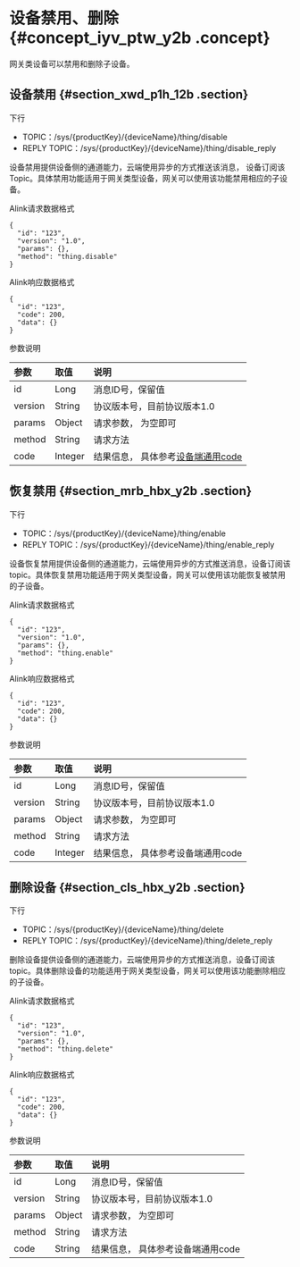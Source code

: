 # 设备禁用、删除 {#concept_iyv_ptw_y2b .concept}

网关类设备可以禁用和删除子设备。

## 设备禁用 {#section_xwd_p1h_12b .section}

下行

-   TOPIC：/sys/\{productKey\}/\{deviceName\}/thing/disable
-   REPLY TOPIC：/sys/\{productKey\}/\{deviceName\}/thing/disable\_reply

设备禁用提供设备侧的通道能力，云端使用异步的方式推送该消息， 设备订阅该Topic。具体禁用功能适用于网关类型设备，网关可以使用该功能禁用相应的子设备。

Alink请求数据格式

```
{
  "id": "123",
  "version": "1.0",
  "params": {},
  "method": "thing.disable"
}
```

Alink响应数据格式

```
{
  "id": "123",
  "code": 200,
  "data": {}
}
```

参数说明

|参数|取值|说明|
|:-|:-|:-|
|id|Long|消息ID号，保留值|
|version|String|协议版本号，目前协议版本1.0|
|params|Object|请求参数， 为空即可|
|method|String|请求方法|
|code|Integer|结果信息， 具体参考[设备端通用code](intl.zh-CN/设备端开发指南/不使用SDK开发/基于Alink协议开发/设备端通用code.md#)|

## 恢复禁用 {#section_mrb_hbx_y2b .section}

下行

-   TOPIC：/sys/\{productKey\}/\{deviceName\}/thing/enable
-   REPLY TOPIC：/sys/\{productKey\}/\{deviceName\}/thing/enable\_reply

设备恢复禁用提供设备侧的通道能力，云端使用异步的方式推送消息，设备订阅该topic。具体恢复禁用功能适用于网关类型设备，网关可以使用该功能恢复被禁用的子设备。

Alink请求数据格式

```
{
  "id": "123",
  "version": "1.0",
  "params": {},
  "method": "thing.enable"
}
```

Alink响应数据格式

```
{
  "id": "123",
  "code": 200,
  "data": {}
}
```

参数说明

|参数|取值|说明|
|:-|:-|:-|
|id|Long|消息ID号，保留值|
|version|String|协议版本号，目前协议版本1.0|
|params|Object|请求参数， 为空即可|
|method|String|请求方法|
|code|Integer|结果信息， 具体参考设备端通用code|

## 删除设备 {#section_cls_hbx_y2b .section}

下行

-   TOPIC：/sys/\{productKey\}/\{deviceName\}/thing/delete
-   REPLY TOPIC：/sys/\{productKey\}/\{deviceName\}/thing/delete\_reply

删除设备提供设备侧的通道能力，云端使用异步的方式推送消息，设备订阅该topic。具体删除设备的功能适用于网关类型设备，网关可以使用该功能删除相应的子设备。

Alink请求数据格式

```
{
  "id": "123",
  "version": "1.0",
  "params": {},
  "method": "thing.delete"
}
```

Alink响应数据格式

```
{
  "id": "123",
  "code": 200,
  "data": {}
}
```

参数说明

|参数|取值|说明|
|:-|:-|:-|
|id|Long|消息ID号，保留值|
|version|String|协议版本号，目前协议版本1.0|
|params|Object|请求参数， 为空即可|
|method|String|请求方法|
|code|String|结果信息， 具体参考设备端通用code|

